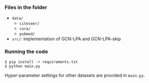 ### Files in the folder

- `data/`
  - `citeseer/`
  - `cora/`
  - `pubmed/`
- `src/`: implementation of GCN-LPA and GCN-LPA-skip




### Running the code

```
$ pip install -r requirements.txt
$ python main.py
```
Hyper-parameter settings for other datasets are provided in ``main.py``.
